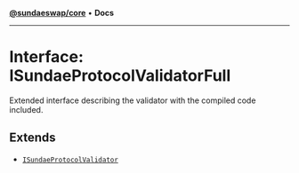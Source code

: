 [**@sundaeswap/core**](../../README.md) • **Docs**

***

# Interface: ISundaeProtocolValidatorFull

Extended interface describing the validator with the compiled code included.

## Extends

- [`ISundaeProtocolValidator`](ISundaeProtocolValidator.md)
